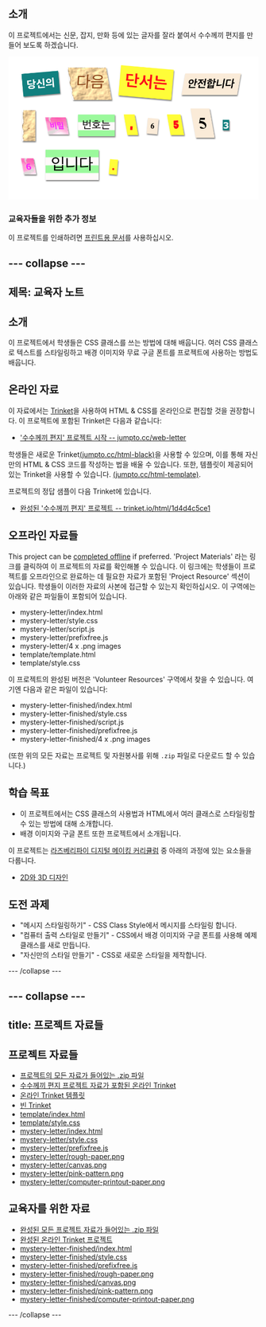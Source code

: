 ## 소개

이 프로젝트에서는 신문, 잡지, 만화 등에 있는 글자를 잘라 붙여서 수수께끼 편지를 만들어 보도록 하겠습니다.

![screenshot](images/letter-final.png)

### 교육자들을 위한 추가 정보

이 프로젝트를 인쇄하려면 [프린트용 문서](https://projects.raspberrypi.org/en/projects/mystery-letter/print)를 사용하십시오.

## \--- collapse \---

## 제목: 교육자 노트

## 소개

이 프로젝트에서 학생들은 CSS 클래스를 쓰는 방법에 대해 배웁니다. 여러 CSS 클래스로 텍스트를 스타일링하고 배경 이미지와 무료 구글 폰트를 프로젝트에 사용하는 방법도 배웁니다.

## 온라인 자료

이 자료에서는 [Trinket](https://trinket.io/)을 사용하여 HTML & CSS를 온라인으로 편집할 것을 권장합니다. 이 프로젝트에 포함된 Trinket은 다음과 같습니다:

* ['수수께끼 편지' 프로젝트 시작 -- jumpto.cc/web-letter](http://jumpto.cc/web-letter)

학생들은 새로운 Trinket[(jumpto.cc/html-black)](http://jumpto.cc/html-blank)을 사용할 수 있으며, 이를 통해 자신만의 HTML & CSS 코드를 작성하는 법을 배울 수 있습니다. 또한, 템플릿이 제공되어 있는 Trinket을 사용할 수 있습니다. [(jumpto.cc/html-template)](http://jumpto.cc/html-template).

프로젝트의 정답 샘플이 다음 Trinket에 있습니다.

* [완성된 '수수께끼 편지' 프로젝트 -- trinket.io/html/1d4d4c5ce1](https://trinket.io/html/1d4d4c5ce1)

## 오프라인 자료들

This project can be [completed offline](https://rpf.io/html-offline) if preferred. 'Project Materials' 라는 링크를 클릭하여 이 프로젝트의 자료를 확인해볼 수 있습니다. 이 링크에는 학생들이 프로젝트를 오프라인으로 완료하는 데 필요한 자료가 포함된 'Project Resource' 섹션이 있습니다. 학생들이 이러한 자료의 사본에 접근할 수 있는지 확인하십시오. 이 구역에는 아래와 같은 파일들이 포함되어 있습니다.

* mystery-letter/index.html
* mystery-letter/style.css
* mystery-letter/script.js
* mystery-letter/prefixfree.js
* mystery-letter/4 x .png images
* template/template.html
* template/style.css

이 프로젝트의 완성된 버전은 'Volunteer Resources' 구역에서 찾을 수 있습니다. 여기엔 다음과 같은 파일이 있습니다:

* mystery-letter-finished/index.html
* mystery-letter-finished/style.css
* mystery-letter-finished/script.js
* mystery-letter-finished/prefixfree.js
* mystery-letter-finished/4 x .png images

(또한 위의 모든 자료는 프로젝트 및 자원봉사를 위해 `.zip` 파일로 다운로드 할 수 있습니다.)

## 학습 목표

* 이 프로젝트에서는 CSS 클래스의 사용법과 HTML에서 여러 클래스로 스타일링할 수 있는 방법에 대해 소개합니다.
* 배경 이미지와 구글 폰트 또한 프로젝트에서 소개됩니다. 

이 프로젝트는 [라즈베리파이 디지털 메이킹 커리큘럼](http://rpf.io/curriculum) 중 아래의 과정에 있는 요소들을 다룹니다.

* [2D와 3D 디자인](https://www.raspberrypi.org/curriculum/design/creator)

## 도전 과제

* "메시지 스타일링하기" - CSS Class Style에서 메시지를 스타일링 합니다.
* "컴퓨터 출력 스타일로 만들기" - CSS에서 배경 이미지와 구글 폰트를 사용해 예제 클래스를 새로 만듭니다. 
* "자신만의 스타일 만들기" - CSS로 새로운 스타일을 제작합니다.

\--- /collapse \---

## \--- collapse \---

## title: 프로젝트 자료들

## 프로젝트 자료들

* [프로젝트의 모든 자료가 들어있는 .zip 파일](https://rpf.io/p/en/mystery-letter-go)
* [수수께끼 편지 프로젝트 자료가 포함된 온라인 Trinket](http://jumpto.cc/web-letter)
* [온라인 Trinket 템플릿](http://jumpto.cc/trinket-template)
* [빈 Trinket](http://jumpto.cc/trinket-blank)
* [template/index.html](resources/template-index.html)
* [template/style.css](resources/template-style.css)
* [mystery-letter/index.html](resources/mystery-letter-index.html)
* [mystery-letter/style.css](resources/mystery-letter-style.css)
* [mystery-letter/prefixfree.js](resources/mystery-letter-prefixfree.js)
* [mystery-letter/rough-paper.png](resources/mystery-letter-rough-paper.png)
* [mystery-letter/canvas.png](resources/mystery-letter-canvas.png)
* [mystery-letter/pink-pattern.png](resources/mystery-letter-pink-pattern.png)
* [mystery-letter/computer-printout-paper.png](resources/mystery-letter-computer-printout-paper.png)

## 교육자를 위한 자료

* [완성된 모든 프로젝트 자료가 들어있는 .zip 파일](https://rpf.io/p/en/mystery-letter-go)
* [완성된 온라인 Trinket 프로젝트](https://trinket.io/html/1d4d4c5ce1)
* [mystery-letter-finished/index.html](resources/mystery-letter-finished-index.html)
* [mystery-letter-finished/style.css](resources/mystery-letter-finished-style.css)
* [mystery-letter-finished/prefixfree.js](resources/mystery-letter-finished-prefixfree.js)
* [mystery-letter-finished/rough-paper.png](resources/mystery-letter-finished-rough-paper.png)
* [mystery-letter-finished/canvas.png](resources/mystery-letter-finished-canvas.png)
* [mystery-letter-finished/pink-pattern.png](resources/mystery-letter-finished-pink-pattern.png)
* [mystery-letter-finished/computer-printout-paper.png](resources/mystery-letter-finished-computer-printout-paper.png)

\--- /collapse \---